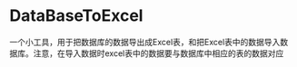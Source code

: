 DataBaseToExcel
===============

一个小工具，用于把数据库的数据导出成Excel表，和把Excel表中的数据导入数据库。注意，在导入数据时excel表中的数据要与数据库中相应的表的数据对应
